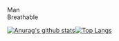 Man  
Breathable

[![Anurag's github stats](https://github-readme-stats.vercel.app/api?username=LiWenGu&show_icons=true&theme=graywhite)](https://github.com/LiWenGu)[![Top Langs](https://github-readme-stats.vercel.app/api/top-langs/?username=LiWenGu&hide=javascript,html)](https://github.com/LiWenGu)
